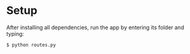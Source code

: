 # Setup

After installing all dependencies, run the app by entering its folder and typing:

`$ python routes.py`
